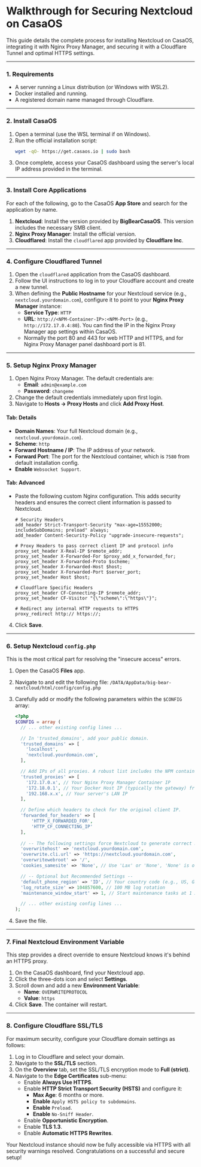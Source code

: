 # Walkthrough for Securing Nextcloud on CasaOS

This guide details the complete process for installing Nextcloud on CasaOS, integrating it with Nginx Proxy Manager, and securing it with a Cloudflare Tunnel and optimal HTTPS settings.

---

### **1. Requirements**
* A server running a Linux distribution (or Windows with WSL2).
* Docker installed and running.
* A registered domain name managed through Cloudflare.

---

### **2. Install CasaOS**
1.  Open a terminal (use the WSL terminal if on Windows).
2.  Run the official installation script:
    ```bash
    wget -qO- https://get.casaos.io | sudo bash
    ```
3.  Once complete, access your CasaOS dashboard using the server's local IP address provided in the terminal.

---

### **3. Install Core Applications**
For each of the following, go to the CasaOS **App Store** and search for the application by name.

1.  **Nextcloud**: Install the version provided by **BigBearCasaOS**. This version includes the necessary SMB client.
2.  **Nginx Proxy Manager**: Install the official version.
3.  **Cloudflared**: Install the `cloudflared` app provided by **Cloudflare Inc**.

---

### **4. Configure Cloudflared Tunnel**
1.  Open the `cloudflared` application from the CasaOS dashboard.
2.  Follow the UI instructions to log in to your Cloudflare account and create a new tunnel.
3.  When defining the **Public Hostname** for your Nextcloud service (e.g., `nextcloud.yourdomain.com`), configure it to point to your **Nginx Proxy Manager** instance:
    * **Service Type**: `HTTP`
    * **URL**: `http://<NPM-Container-IP>:<NPM-Port>` (e.g., `http://172.17.0.4:80`). You can find the IP in the Nginx Proxy Manager app settings within CasaOS.
    * Normally the port 80 and 443 for web HTTP and HTTPS, and for Nginx Proxy Manager panel dashboard port is 81.

---

### **5. Setup Nginx Proxy Manager**
1.  Open Nginx Proxy Manager. The default credentials are:
    * **Email**: `admin@example.com`
    * **Password**: `changeme`
2.  Change the default credentials immediately upon first login.
3.  Navigate to **Hosts -> Proxy Hosts** and click **Add Proxy Host**.

#### **Tab: Details**
* **Domain Names**: Your full Nextcloud domain (e.g., `nextcloud.yourdomain.com`).
* **Scheme**: `http`
* **Forward Hostname / IP**: The IP address of your network.
* **Forward Port**: The port for the Nextcloud container, which is `7580` from default installation config.
* **Enable** `Websocket Support`.

#### **Tab: Advanced**
* Paste the following custom Nginx configuration. This adds security headers and ensures the correct client information is passed to Nextcloud.
    ```nginx
    # Security Headers
    add_header Strict-Transport-Security "max-age=15552000; includeSubDomains; preload" always;
    add_header Content-Security-Policy "upgrade-insecure-requests";

    # Proxy Headers to pass correct client IP and protocol info
    proxy_set_header X-Real-IP $remote_addr;
    proxy_set_header X-Forwarded-For $proxy_add_x_forwarded_for;
    proxy_set_header X-Forwarded-Proto $scheme;
    proxy_set_header X-Forwarded-Host $host;
    proxy_set_header X-Forwarded-Port $server_port;
    proxy_set_header Host $host;

    # Cloudflare Specific Headers
    proxy_set_header CF-Connecting-IP $remote_addr;
    proxy_set_header CF-Visitor "{\"scheme\":\"https\"}";

    # Redirect any internal HTTP requests to HTTPS
    proxy_redirect http:// https://;
    ```
4.  Click **Save**.

---

### **6. Setup Nextcloud `config.php`**
This is the most critical part for resolving the "insecure access" errors.

1.  Open the CasaOS **Files** app.
2.  Navigate to and edit the following file: `/DATA/AppData/big-bear-nextcloud/html/config/config.php`
3.  Carefully add or modify the following parameters within the `$CONFIG` array:

    ```php
    <?php
    $CONFIG = array (
      // ... other existing config lines ...

      // In 'trusted_domains', add your public domain.
      'trusted_domains' => [
        'localhost',
        'nextcloud.yourdomain.com',
      ],

      // Add IPs of all proxies. A robust list includes the NPM container, the Docker host, and the server's LAN IP.
      'trusted_proxies' => [
        '172.17.0.x', // Your Nginx Proxy Manager Container IP
        '172.18.0.1', // Your Docker Host IP (typically the gateway) from nextcloud nextwork
        '192.168.x.x', // Your server's LAN IP
      ],

      // Define which headers to check for the original client IP.
      'forwarded_for_headers' => [
          'HTTP_X_FORWARDED_FOR',
          'HTTP_CF_CONNECTING_IP'
      ],
      
      // -- The following settings force Nextcloud to generate correct HTTPS URLs --
      'overwritehost' => 'nextcloud.yourdomain.com',
      'overwrite.cli.url' => 'https://nextcloud.yourdomain.com',
      'overwritewebroot' => '/',
      'cookies_samesite' => 'None', // Use 'Lax' or 'None', 'None' is often better for complex proxy setups.

      // -- Optional but Recommended Settings --
      'default_phone_region' => 'ID', // Your country code (e.g., US, GB, ID)
      'log_rotate_size' => 104857600, // 100 MB log rotation
      'maintenance_window_start' => 1, // Start maintenance tasks at 1 AM

      // ... other existing config lines ...
    );
    ```
4.  Save the file.

---

### **7. Final Nextcloud Environment Variable**
This step provides a direct override to ensure Nextcloud knows it's behind an HTTPS proxy.

1.  On the CasaOS dashboard, find your Nextcloud app.
2.  Click the three-dots icon and select **Settings**.
3.  Scroll down and add a new **Environment Variable**:
    * **Name**: `OVERWRITEPROTOCOL`
    * **Value**: `https`
4.  Click **Save**. The container will restart.

---

### **8. Configure Cloudflare SSL/TLS**
For maximum security, configure your Cloudflare domain settings as follows:

1.  Log in to Cloudflare and select your domain.
2.  Navigate to the **SSL/TLS** section.
3.  On the **Overview** tab, set the SSL/TLS encryption mode to **Full (strict)**.
4.  Navigate to the **Edge Certificates** sub-menu:
    * Enable **Always Use HTTPS**.
    * Enable **HTTP Strict Transport Security (HSTS)** and configure it:
        * **Max Age**: 6 months or more.
        * **Enable** `Apply HSTS policy to subdomains`.
        * **Enable** `Preload`.
        * **Enable** `No-Sniff Header`.
    * Enable **Opportunistic Encryption**.
    * Enable **TLS 1.3**.
    * Enable **Automatic HTTPS Rewrites**.

Your Nextcloud instance should now be fully accessible via HTTPS with all security warnings resolved. Congratulations on a successful and secure setup!
